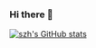 ### Hi there 👋
[![szh's GitHub stats](https://github-readme-stats.vercel.app/api?username=szhnet&show_icons=true&include_all_commits=true&theme=algolia)](https://github.com/anuraghazra/github-readme-stats)

<!--
**szhnet/szhnet** is a ✨ _special_ ✨ repository because its `README.md` (this file) appears on your GitHub profile.

Here are some ideas to get you started:

- 🔭 I’m currently working on ...
- 🌱 I’m currently learning ...
- 👯 I’m looking to collaborate on ...
- 🤔 I’m looking for help with ...
- 💬 Ask me about ...
- 📫 How to reach me: ...
- 😄 Pronouns: ...
- ⚡ Fun fact: ...
-->
